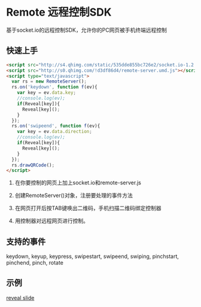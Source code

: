 # Remote 远程控制SDK

基于socket.io的远程控制SDK，允许你的PC网页被手机终端远程控制

## 快速上手

```html
<script src="http://s4.qhimg.com/static/535dde855bc726e2/socket.io-1.2.0.js"></script>
<script src="http://s0.qhimg.com/!d3df86d4/remote-server.umd.js"></script>
<script type="text/javascript">
  var rs = new RemoteServer();
  rs.on('keydown', function f(ev){
    var key = ev.data.key;
    //console.log(ev);
    if(Reveal[key]){
      Reveal[key](); 
    }
  });
  rs.on('swipeend', function f(ev){
    var key = ev.data.direction;
    //console.log(ev);
    if(Reveal[key]){
      Reveal[key](); 
    }
  });
  rs.drawQRCode();
</script>
```

1. 在你要控制的网页上加上socket.io和remote-server.js

2. 创建RemoteServer()对象，注册要处理的事件方法

3. 在网页打开后按TAB键唤出二维码，手机扫描二维码绑定控制器

4. 用控制器对远程网页进行控制。

## 支持的事件

keydown, keyup, keypress, swipestart, swipeend, swiping, pinchstart, pinchend, pinch, rotate

## 示例

[reveal slide](http://s.h5jun.com/slide)

